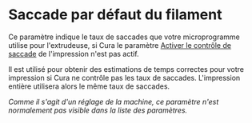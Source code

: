 Saccade par défaut du filament
====
Ce paramètre indique le taux de saccades que votre microprogramme utilise pour l'extrudeuse, si Cura le paramètre [Activer le contrôle de saccade](../speed/jerk_enabled.md) de l'impression n'est pas actif.

Il est utilisé pour obtenir des estimations de temps correctes pour votre impression si Cura ne contrôle pas les taux de saccades. L'impression entière utilisera alors le même taux de saccades.

*Comme il s'agit d'un réglage de la machine, ce paramètre n'est normalement pas visible dans la liste des paramètres.*
